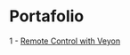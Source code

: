 # Portafolio

1 - [Remote Control with Veyon](https://github.com/albaboo/portafolio/tree/main/RemoteControl)
